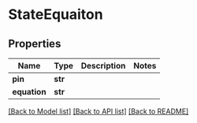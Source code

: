 # StateEquaiton

## Properties
Name | Type | Description | Notes
------------ | ------------- | ------------- | -------------
**pin** | **str** |  | 
**equation** | **str** |  | 

[[Back to Model list]](../README.md#documentation-for-models) [[Back to API list]](../README.md#documentation-for-api-endpoints) [[Back to README]](../README.md)


